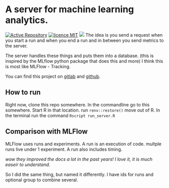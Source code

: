 # A server for machine learning analytics.
[![Active Repository](https://www.repostatus.org/badges/latest/active.svg)](https://www.repostatus.org/#active)
[![licence MIT](https://img.shields.io/github/license/mashape/apistatus.svg)](https://choosealicense.com/licenses/mit/)
![](https://img.shields.io/static/v1?label=Progress&message=WIP&color=yellow&style=plastic)
The idea is you send a request when you start a run and when you end a run and in between you send metrics to the server. 

The server handles these things and puts them into a database. 
(this is inspired by the MLflow python package that does this and more) I think this is most like MLFlow - Tracking.

You can find this project on [gitlab](https://gitlab.com/rmhogervorst/modelserver) and [github](https://github.com/RMHogervorst/modelserver).

## How to run
Right now, clone this repo somewhere.
In the commandline go to this somewhere.
Start R in that location. run `renv::restore()`
move out of R.
In the terminal run the command `Rscript run_server.R`

## Comparison with MLFlow
MLFlow uses runs and experiments. A run is an execution of code.
multple runs live under 1 experiment.
A run also includes timing.

_wow they improved the docs a lot in the past years! I love it, it is much easeir to understand._

So I did the same thing, but named it differently. I have ids for runs and optional group to combine several.
